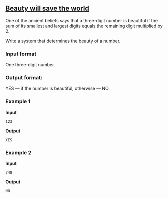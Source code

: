 ## [Beauty will save the world](../../../solutions/2.2/22_k.py)

One of the ancient beliefs says that a three-digit number is beautiful if the sum of its smallest and largest digits equals the remaining digit multiplied by 2.

Write a system that determines the beauty of a number.

### Input format

One three-digit number.

### Output format:

YES — if the number is beautiful, otherwise — NO.

### Example 1

__Input__
```plaintext
123
```

__Output__
```plaintext
YES
```

### Example 2

__Input__
```plaintext
748
```

__Output__
```plaintext
NO
```